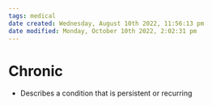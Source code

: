 ```yaml
---
tags: medical
date created: Wednesday, August 10th 2022, 11:56:13 pm
date modified: Monday, October 10th 2022, 2:02:31 pm
---
```


# Chronic
- Describes a condition that is persistent or recurring

